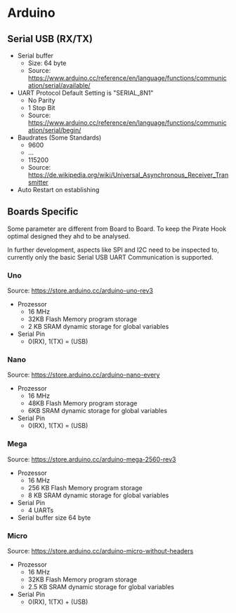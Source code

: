 # Arduino





## Serial USB (RX/TX)
- Serial buffer
    - Size: 64 byte
    - Source: https://www.arduino.cc/reference/en/language/functions/communication/serial/available/
- UART Protocol Default Setting is "SERIAL_8N1"
    - No Parity
    - 1 Stop Bit
    - Source: https://www.arduino.cc/reference/en/language/functions/communication/serial/begin/
- Baudrates (Some Standards)
    - 9600
    - ...
    - 115200
    - Source: https://de.wikipedia.org/wiki/Universal_Asynchronous_Receiver_Transmitter
- Auto Restart on establishing
        

## Boards Specific
Some parameter are different from Board to Board. To keep the Pirate Hook optimal designed they ahd to be analysed.

In further development, aspects like SPI and I2C need to be inspected to, currently only the basic Serial USB UART Communication is supported.

### Uno
Source: https://store.arduino.cc/arduino-uno-rev3

- Prozessor
    - 16 MHz
    - 32KB  Flash Memory program storage
    - 2 KB SRAM dynamic storage for global variables
- Serial Pin
    - 0(RX), 1(TX) = (USB)

### Nano
Source: https://store.arduino.cc/arduino-nano-every

- Prozessor
    - 16 MHz
    - 48KB Flash Memory program storage
    - 6KB SRAM dynamic storage for global variables
- Serial Pin
    - 0(RX), 1(TX) = (USB)


### Mega
Source: https://store.arduino.cc/arduino-mega-2560-rev3

- Prozessor
    - 16 MHz
    - 256 KB Flash Memory program storage
    - 8 KB SRAM dynamic storage for global variables
- Serial Pin
    -  4 UARTs
- Serial buffer size 64 byte


### Micro
Source: https://store.arduino.cc/arduino-micro-without-headers

- Prozessor
    - 16 MHz
    - 32KB Flash Memory program storage
    - 2.5 KB SRAM dynamic storage for global variables
- Serial Pin
    - 0(RX), 1(TX) + (USB)


